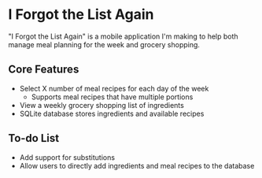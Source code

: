 # I Forgot the List Again
"I Forgot the List Again" is a mobile application I'm making to help both manage meal planning for the week and grocery shopping.

## Core Features
- Select X number of meal recipes for each day of the week
  - Supports meal recipes that have multiple portions
- View a weekly grocery shopping list of ingredients
- SQLite database stores ingredients and available recipes

## To-do List
- Add support for substitutions
- Allow users to directly add ingredients and meal recipes to the database
